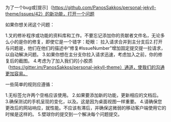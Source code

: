 
为了一个bug或[提示]（https://github.com/PanosSakkos/personal-jekyll-theme/issues/42）的新功能，打开一个问题

如果你想关闭这个问题：

1.叉的修补程序或功能的资料库和工作。不要忘记添加你的贡献者文件名，无论多么小的是你的修复，即使它是一个错字：眨眼：
拉入请求合并到主分支后2.打开与问题是，他们在他们的描述中“修复#IssueNumber”增加固定提交提一拉请求，以自动解决问题。
3.如果你想在主分支你拉入请求迅速，考虑加入之前，你的修复后的截图。
4.考虑为了加入我们的[小胶质（https://gitter.im/PanosSakkos/personal-jekyll-theme）通道，使我们的沟通更加容易。

一些简单的规则应遵循：

1.无标签允许两个空格应该使用。
2.如果要添加新的功能，更新相应的文档后。
3.确保测试的手机呈现的变化，以及。这是因为桌面视图一样重要。
4.请确保您更改后的网站响应，就性能。不应该有滞后，并确保这微弱的移动客户端使用它的时候是这样的。
5.壁球你的提交到一个解决每个问题提交。
